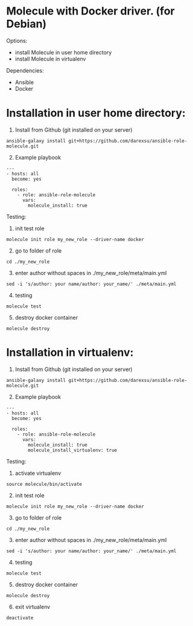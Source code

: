 # Molecule with Docker driver. (for Debian)
Options:
  - install Molecule in user home directory
  - install Molecule in virtualenv

Dependencies:
  - Ansible
  - Docker
# Installation in user home directory:
1) Install from Github (git installed on your server)
```
ansible-galaxy install git+https://github.com/darexsu/ansible-role-molecule.git
```
2) Example playbook
```
---
- hosts: all
  become: yes

  roles:
    - role: ansible-role-molecule
      vars:
        molecule_install: true        
```
Testing:
1) init test role
```
molecule init role my_new_role --driver-name docker
```
2) go to folder of role
```
cd ./my_new_role
```
3) enter author without spaces in ./my_new_role/meta/main.yml
```
sed -i 's/author: your name/author: your_name/' ./meta/main.yml
```
4) testing
```
molecule test
```
5) destroy docker container
```
molecule destroy
```

# Installation in virtualenv:
1) Install from Github (git installed on your server)
```
ansible-galaxy install git+https://github.com/darexsu/ansible-role-molecule.git
```
2) Example playbook
```
---
- hosts: all
  become: yes

  roles:
    - role: ansible-role-molecule
      vars:
        molecule_install: true
        molecule_install_virtualenv: true
```
Testing:
1) activate virtualenv
```
source molecule/bin/activate
```
2) init test role
```
molecule init role my_new_role --driver-name docker
```
3) go to folder of role
```
cd ./my_new_role
```
3) enter author without spaces in ./my_new_role/meta/main.yml
```
sed -i 's/author: your name/author: your_name/' ./meta/main.yml
```
4) testing
```
molecule test
```
5) destroy docker container
```
molecule destroy
```
6) exit virtualenv
```
deactivate
```

